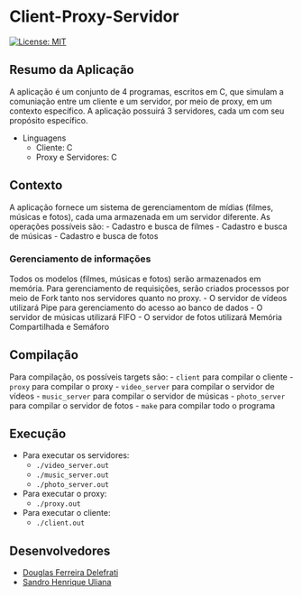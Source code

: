 # Client-Proxy-Servidor

[![License: MIT](https://img.shields.io/badge/License-MIT-yellow.svg)](https://opensource.org/licenses/MIT)

## Resumo da Aplicação

A aplicação é um conjunto de 4 programas, escritos em C, que simulam a comuniação entre um cliente e um servidor, por meio de proxy, em um contexto específico. A aplicação possuirá 3 servidores, cada um com seu propósito específico.

- Linguagens
	- Cliente: C
	- Proxy e Servidores: C

## Contexto

A aplicação fornece um sistema de gerenciamentom de mídias (filmes, músicas e fotos), cada uma armazenada em um servidor diferente. As operações possíveis são:
	- Cadastro e busca de filmes
	- Cadastro e busca de músicas
	- Cadastro e busca de fotos

### Gerenciamento de informações
Todos os modelos (filmes, músicas e fotos) serão armazenados em memória. Para gerenciamento de requisições, serão criados processos por meio de Fork tanto nos servidores quanto no proxy.
	- O servidor de vídeos utilizará Pipe para gerenciamento do acesso ao banco de dados
	- O servidor de músicas utilizará FIFO
	- O servidor de fotos utilizará Memória Compartilhada e Semáforo
    
## Compilação

Para compilação, os possíveis targets são:
	- `client` para compilar o cliente
	- `proxy` para compilar o proxy
	- `video_server` para compilar o servidor de vídeos
	- `music_server` para compilar o servidor de músicas
	- `photo_server` para compilar o servidor de fotos
	- `make` para compilar todo o programa

## Execução

- Para executar os servidores:
	- `./video_server.out`
	- `./music_server.out`
	- `./photo_server.out`
- Para executar o proxy:
	- `./proxy.out`
- Para executar o cliente:
	- `./client.out`
    
## Desenvolvedores

- [Douglas Ferreira Delefrati](https://github.com/deelefrati)
- [Sandro Henrique Uliana](https://github.com/shsandro)
